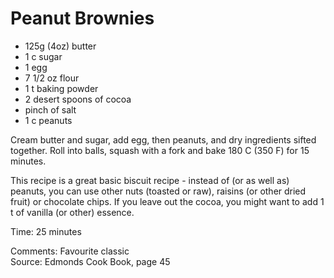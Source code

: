 # Peanut Brownies

* 125g (4oz) butter
* 1 c sugar
* 1 egg
* 7 1/2 oz flour
* 1 t baking powder
* 2 desert spoons of cocoa
* pinch of salt
* 1 c peanuts

Cream butter and sugar, add egg, then peanuts, and dry ingredients sifted together.  Roll into balls, squash with a fork and bake 180 C (350 F) for 15 minutes.

This recipe is a great basic biscuit recipe - instead of (or as well as) peanuts, you can use other nuts (toasted or raw), raisins (or other dried fruit) or chocolate chips.  If you leave out the cocoa, you might want to add 1 t of vanilla (or other) essence.  

Time: 25 minutes  

Comments: Favourite classic  
Source: Edmonds Cook Book, page 45

